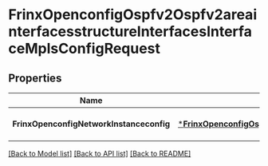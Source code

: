 # FrinxOpenconfigOspfv2Ospfv2areainterfacesstructureInterfacesInterfaceMplsConfigRequest

## Properties
Name | Type | Description | Notes
------------ | ------------- | ------------- | -------------
**FrinxOpenconfigNetworkInstanceconfig** | [***FrinxOpenconfigOspfv2Ospfv2areainterfacesstructureInterfacesInterfaceMplsConfig**](frinx.openconfig.ospfv2.ospfv2areainterfacesstructure.interfaces.interface.mpls.Config.md) |  | [optional] [default to null]

[[Back to Model list]](../README.md#documentation-for-models) [[Back to API list]](../README.md#documentation-for-api-endpoints) [[Back to README]](../README.md)


